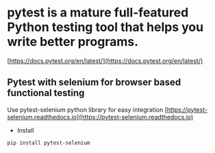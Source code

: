 # pytest is a mature full-featured Python testing tool that helps you write better programs.
[https://docs.pytest.org/en/latest/](https://docs.pytest.org/en/latest/)
## Pytest with selenium for browser based functional testing
Use pytest-selenium python library for easy integration
[https://pytest-selenium.readthedocs.io](https://pytest-selenium.readthedocs.io)
- Install
```
pip install pytest-selenium
```
